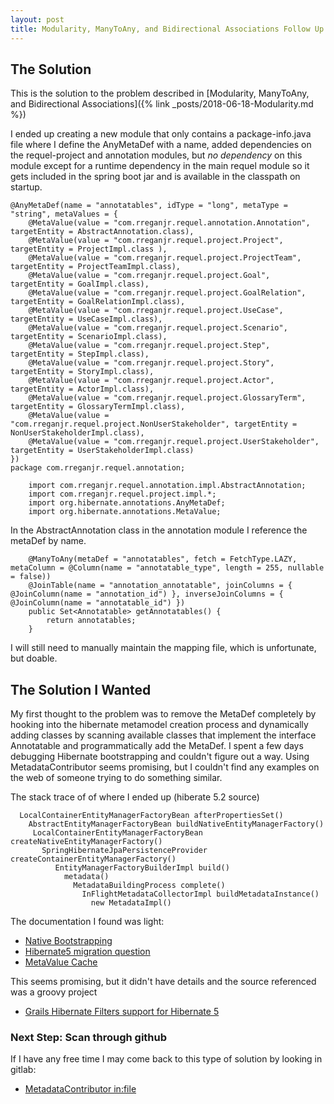 ```yaml
---
layout: post
title: Modularity, ManyToAny, and Bidirectional Associations Follow Up
---
```


## The Solution

This is the solution to the problem described in [Modularity, ManyToAny, and Bidirectional Associations]({% link _posts/2018-06-18-Modularity.md %})

I ended up creating a new module that only contains a package-info.java file where I define the AnyMetaDef with a name, added dependencies on the requel-project and annotation modules, but *no dependency* on this module except for a runtime dependency in the main requel module so it gets included in the spring boot jar and is available in the classpath on startup.

```
@AnyMetaDef(name = "annotatables", idType = "long", metaType = "string", metaValues = {
    @MetaValue(value = "com.rreganjr.requel.annotation.Annotation", targetEntity = AbstractAnnotation.class),
    @MetaValue(value = "com.rreganjr.requel.project.Project", targetEntity = ProjectImpl.class ),
    @MetaValue(value = "com.rreganjr.requel.project.ProjectTeam", targetEntity = ProjectTeamImpl.class),
    @MetaValue(value = "com.rreganjr.requel.project.Goal", targetEntity = GoalImpl.class),
    @MetaValue(value = "com.rreganjr.requel.project.GoalRelation", targetEntity = GoalRelationImpl.class),
    @MetaValue(value = "com.rreganjr.requel.project.UseCase", targetEntity = UseCaseImpl.class),
    @MetaValue(value = "com.rreganjr.requel.project.Scenario", targetEntity = ScenarioImpl.class),
    @MetaValue(value = "com.rreganjr.requel.project.Step", targetEntity = StepImpl.class),
    @MetaValue(value = "com.rreganjr.requel.project.Story", targetEntity = StoryImpl.class),
    @MetaValue(value = "com.rreganjr.requel.project.Actor", targetEntity = ActorImpl.class),
    @MetaValue(value = "com.rreganjr.requel.project.GlossaryTerm", targetEntity = GlossaryTermImpl.class),
    @MetaValue(value = "com.rreganjr.requel.project.NonUserStakeholder", targetEntity = NonUserStakeholderImpl.class),
    @MetaValue(value = "com.rreganjr.requel.project.UserStakeholder", targetEntity = UserStakeholderImpl.class)
})
package com.rreganjr.requel.annotation;

    import com.rreganjr.requel.annotation.impl.AbstractAnnotation;
    import com.rreganjr.requel.project.impl.*;
    import org.hibernate.annotations.AnyMetaDef;
    import org.hibernate.annotations.MetaValue;
```

In the AbstractAnnotation class in the annotation module I reference the metaDef by name.

```
	@ManyToAny(metaDef = "annotatables", fetch = FetchType.LAZY, metaColumn = @Column(name = "annotatable_type", length = 255, nullable = false))
	@JoinTable(name = "annotation_annotatable", joinColumns = { @JoinColumn(name = "annotation_id") }, inverseJoinColumns = { @JoinColumn(name = "annotatable_id") })
	public Set<Annotatable> getAnnotatables() {
		return annotatables;
	}
```

I will still need to manually maintain the mapping file, which is unfortunate, but doable.

## The Solution I Wanted

 My first thought to the problem was to remove the MetaDef completely by hooking into the hibernate metamodel creation process and dynamically adding classes by scanning available classes that implement the interface Annotatable and programmatically add the MetaDef. I spent a few days debugging Hibernate bootstrapping and couldn't figure out a way. Using MetadataContributor seems promising, but I couldn't find any examples on the web of someone trying to do something similar.

 The stack trace of of where I ended up (hiberate 5.2 source)

 ```
   LocalContainerEntityManagerFactoryBean afterPropertiesSet()
     AbstractEntityManagerFactoryBean buildNativeEntityManagerFactory()
 	  LocalContainerEntityManagerFactoryBean createNativeEntityManagerFactory()
 	    SpringHibernateJpaPersistenceProvider createContainerEntityManagerFactory()
           EntityManagerFactoryBuilderImpl build()
             metadata()
               MetadataBuildingProcess complete()
                 InFlightMetadataCollectorImpl buildMetadataInstance()
                   new MetadataImpl()
```

The documentation I found was light:

* [Native Bootstrapping](http://docs.jboss.org/hibernate/orm/5.0/topical/html/bootstrap/NativeBootstrapping.html)
* [Hibernate5 migration question](http://hibernate-dev.jboss.narkive.com/1t0vw8rS/hibernate5-migration)
* [MetaValue Cache](https://gist.github.com/danigulyas/d070df922234d6259f4f96f2a54236b7)

This seems promising, but it didn't have details and the source referenced was a groovy project

* [Grails Hibernate Filters support for Hibernate 5](http://www.alexckramer.com/grails/2016/12/18/grails-hibernate5-filter-support.html)

### Next Step: Scan through github

If I have any free time I may come back to this type of solution by looking in gitlab:

* [MetadataContributor in:file](https://github.com/search?q=MetadataContributor+in%3Afile&type=Code)